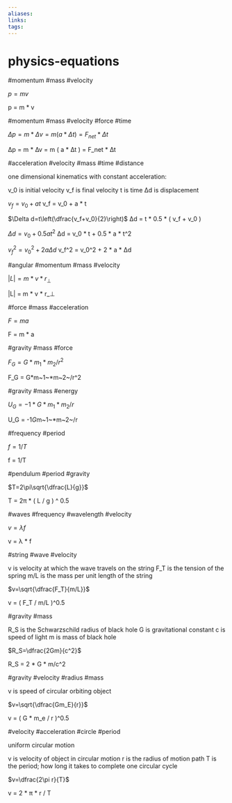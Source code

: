 ```yaml
---
aliases: 
links: 
tags: 
---
```

# physics-equations

#momentum #mass #velocity

$p=mv$

p = m * v

#momentum #mass #velocity #force #time

$\Delta p=m*\Delta v=m(a*\Delta t)=F_{net}*\Delta t$

∆p = m * ∆v = m ( a * ∆t ) = F_net * ∆t

#acceleration #velocity  #mass #time #distance

one dimensional kinematics with constant acceleration:

v_0 is initial velocity
v_f is final velocity
t is time
∆d is displacement

$v_f=v_0+at$
v_f = v_0 + a * t

$\Delta d=t\left(\dfrac{v_f+v_0}{2}\right)$
∆d = t * 0.5 * ( v_f + v_0 )

$\Delta d=v_0+0.5at^2$
∆d = v_0 * t + 0.5 * a * t^2

$v_f^2=v_0^2+2a\Delta d$
v_f^2 = v_0^2 + 2 * a * ∆d

#angular #momentum #mass #velocity

$|L|=m*v*r_\perp$

|L| = m * v * r_⊥

#force #mass #acceleration

$F=ma$

F = m * a

#gravity #mass #force

$F_G = G*m_1*m_2/r^2$

F_G = G*m~1~\*m~2~/r^2

#gravity #mass #energy

$U_G=-1*G*m_1*m_2/r$

U_G = -1*G*m~1~\*m~2~/r

#frequency #period

$f=1/T$

f = 1/T

#pendulum #period #gravity

$T=2\pi\sqrt{\dfrac{L}{g}}$

T = 2π * ( L / g ) ^ 0.5

#waves #frequency #wavelength  #velocity

$v=\lambda f$

v = λ * f

#string #wave #velocity

v is velocity at which the wave travels on the string
F_T is the tension of the spring
m/L is the mass per unit length of the string

$v=\sqrt{\dfrac{F_T}{m/L}}$

v = ( F_T / m/L )^0.5

#gravity #mass

R_S is the Schwarzschild radius of black hole
G is gravitational constant
c is speed of light
m is mass of black hole

$R_S=\dfrac{2Gm}{c^2}$

R_S = 2 * G * m/c^2

#gravity #velocity #radius #mass

v is speed of circular orbiting object

$v=\sqrt{\dfrac{Gm_E}{r}}$

v = ( G * m_e / r )^0.5

#velocity #acceleration #circle #period

uniform circular motion

v is velocity of object in circular motion
r is the radius of motion path
T is the period; how long it takes to complete one circular cycle

$v=\dfrac{2\pi r}{T}$

v = 2 * π * r / T

